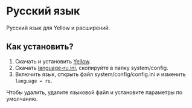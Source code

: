 Русский язык
================
Русский язык для Yellow и расширений.

Как установить?
----------------------
1. Скачать и установить [Yellow](https://github.com/markseu/yellowcms/).  
2. Скачать [language-ru.ini](language-ru.ini?raw=true), скопируйте в папку system/config.  
3. Включить язык, открыть файл system/config/config.ini и изменить `language = ru`.

Чтобы удалить, удалите языковой файл и установите параметры по умолчанию.